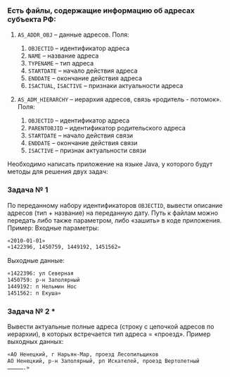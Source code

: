 ### Есть файлы, содержащие информацию об адресах субъекта РФ:
1. `AS_ADDR_OBJ` – данные адресов. Поля:
   1) `OBJECTID` – идентификатор адреса
   2) `NAME` – название адреса
   3) `TYPENAME` – тип адреса
   4) `STARTDATE` – начало действия адреса
   5) `ENDDATE` – окончание действия адреса
   6) `ISACTUAL`, `ISACTIVE` – признаки актуальности адреса

2. `AS_ADM_HIERARCHY` – иерархия адресов, связь «родитель - потомок». Поля:
   1) `OBJECTID` – идентификатор адреса
   2) `PARENTOBJID` – идентификатор родительского адреса
   3) `STARTDATE` – начало действия связи
   4) `ENDDATE` – окончание действия связи
   5) `ISACTIVE` – признак актуальности связи

Необходимо написать приложение на языке Java, у которого будут методы для решения двух задач:

### Задача № 1
По переданному набору идентификаторов `OBJECTID`, вывести описание адресов (тип + название) на
переданную дату. Путь к файлам можно передать либо также параметром, либо «зашить» в коде
приложения.
Пример:
Входные параметры:
```bash
«2010-01-01»
«1422396, 1450759, 1449192, 1451562»
```
Выходные данные:
```bash
«1422396: ул Северная
1450759: р-н Заполярный
1449192: п Нельмин Нос
1451562: п Екуша»
```

### Задача № 2 *
Вывести актуальные полные адреса (строку с цепочкой адресов по иерархии), в которых встречается тип
адреса = «проезд».
Пример выходных данных:
```bash
«АО Ненецкий, г Нарьян-Мар, проезд Лесопильщиков
АО Ненецкий, р-н Заполярный, рп Искателей, проезд Вертолетный
…………….»
```